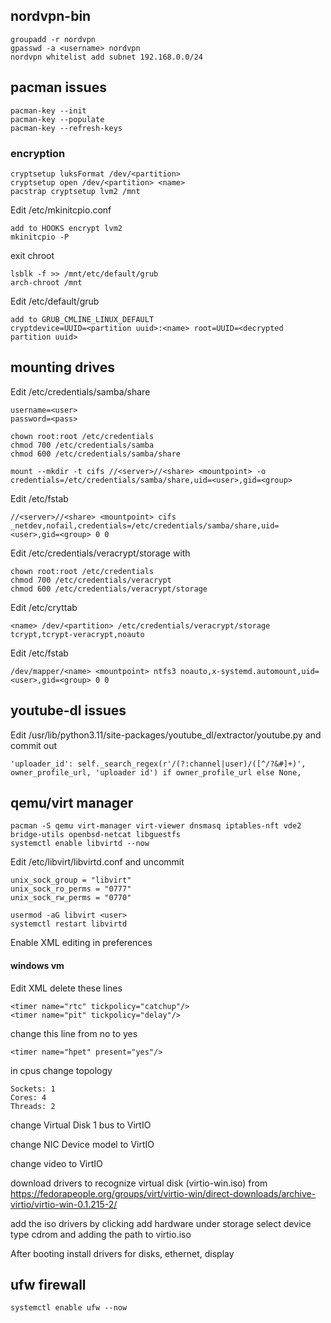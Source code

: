 ## nordvpn-bin
```
groupadd -r nordvpn
gpasswd -a <username> nordvpn
nordvpn whitelist add subnet 192.168.0.0/24
```

## pacman issues
```
pacman-key --init
pacman-key --populate
pacman-key --refresh-keys
```

### encryption
```
cryptsetup luksFormat /dev/<partition>
cryptsetup open /dev/<partition> <name>
pacstrap cryptsetup lvm2 /mnt
```
Edit /etc/mkinitcpio.conf

```
add to HOOKS encrypt lvm2
mkinitcpio -P
```

exit chroot
```
lsblk -f >> /mnt/etc/default/grub
arch-chroot /mnt
```
Edit /etc/default/grub

```
add to GRUB_CMLINE_LINUX_DEFAULT
cryptdevice=UUID=<partition uuid>:<name> root=UUID=<decrypted partition uuid>
```

## mounting drives
Edit /etc/credentials/samba/share
```
username=<user>
password=<pass>
```
```
chown root:root /etc/credentials
chmod 700 /etc/credentials/samba
chmod 600 /etc/credentials/samba/share
```
```
mount --mkdir -t cifs //<server>//<share> <mountpoint> -o credentials=/etc/credentials/samba/share,uid=<user>,gid=<group>
```
Edit /etc/fstab
```
//<server>//<share> <mountpoint> cifs _netdev,nofail,credentials=/etc/credentials/samba/share,uid=<user>,gid=<group> 0 0
```

Edit /etc/credentials/veracrypt/storage with <password>
```
chown root:root /etc/credentials
chmod 700 /etc/credentials/veracrypt
chmod 600 /etc/credentials/veracrypt/storage
```
Edit /etc/cryttab
```
<name> /dev/<partition> /etc/credentials/veracrypt/storage tcrypt,tcrypt-veracrypt,noauto
```
Edit /etc/fstab
```
/dev/mapper/<name> <mountpoint> ntfs3 noauto,x-systemd.automount,uid=<user>,gid=<group> 0 0
```

## youtube-dl issues
Edit /usr/lib/python3.11/site-packages/youtube_dl/extractor/youtube.py and commit out
```
'uploader_id': self._search_regex(r'/(?:channel|user)/([^/?&#]+)', owner_profile_url, 'uploader id') if owner_profile_url else None,
```

## qemu/virt manager
```
pacman -S qemu virt-manager virt-viewer dnsmasq iptables-nft vde2 bridge-utils openbsd-netcat libguestfs
systemctl enable libvirtd --now
```
Edit /etc/libvirt/libvirtd.conf and uncommit
```
unix_sock_group = "libvirt"
unix_sock_ro_perms = "0777"
unix_sock_rw_perms = "0770"
```
```
usermod -aG libvirt <user>
systemctl restart libvirtd
```
Enable XML editing in preferences
#### windows vm
Edit XML
delete these lines
```
<timer name="rtc" tickpolicy="catchup"/>
<timer name="pit" tickpolicy="delay"/>
```
change this line from no to yes
```
<timer name="hpet" present="yes"/>
```
in cpus change topology
```
Sockets: 1
Cores: 4
Threads: 2
```
change Virtual Disk 1 bus to VirtIO

change NIC Device model to VirtIO

change video to VirtIO

download drivers to recognize virtual disk (virtio-win.iso) from https://fedorapeople.org/groups/virt/virtio-win/direct-downloads/archive-virtio/virtio-win-0.1.215-2/

add the iso drivers by clicking add hardware under storage select device type cdrom and adding the path to virtio.iso

After booting install drivers for disks, ethernet, display

## ufw firewall
```
systemctl enable ufw --now
```
